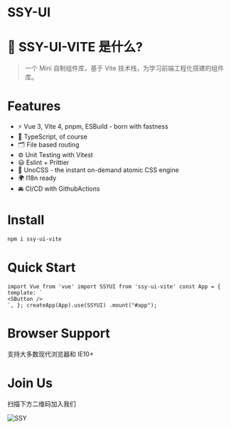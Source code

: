 # SSY-UI
# 🔨 SSY-UI-VITE 是什么?

> 一个 Mini 自制组件库，基于 Vite 技术栈，为学习前端工程化搭建的组件库。

# Features

- ⚡️ Vue 3, Vite 4, pnpm, ESBuild - born with fastness
- 🦾 TypeScript, of course
- 🗂 File based routing
- ⚙️ Unit Testing with Vitest
- 😃 Eslint + Prittier
- 🎨 UnoCSS - the instant on-demand atomic CSS engine
- 🌍 I18n ready
- 🚘 CI/CD with GithubActions

# Install

```bash
npm i ssy-ui-vite
```

# Quick Start

```vue
import Vue from 'vue' import SSYUI from 'ssy-ui-vite' const App = { template: `
<SButton />
`, }; createApp(App).use(SSYUI) .mount("#app");
```

# Browser Support

支持大多数现代浏览器和 IE10+

# Join Us

扫描下方二维码加入我们

![SSY](https://xxxxx.oss-cn-hangzhou.aliyuncs.com/IMG_5854.JPG)

